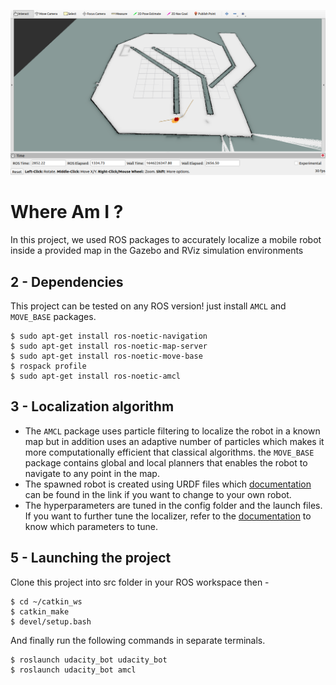 
[image_0]: ./misc/output1.PNG
![alt text][image_0] 

# Where Am I ? 

In this project, we used ROS packages to accurately localize a mobile robot inside a provided map in the Gazebo and RViz simulation environments


## 2 - Dependencies

This project can be tested on any ROS version! just install `AMCL` and `MOVE_BASE` packages.
```
$ sudo apt-get install ros-noetic-navigation
$ sudo apt-get install ros-noetic-map-server
$ sudo apt-get install ros-noetic-move-base
$ rospack profile
$ sudo apt-get install ros-noetic-amcl
```
## 3 - Localization algorithm

* The `AMCL` package uses particle filtering to localize the robot in a known map but in addition uses an adaptive number of particles which makes it more computationally efficient that classical algorithms.
the `MOVE_BASE` package contains global and local planners that enables the robot to navigate to any point in the map. 
* The spawned robot is created using URDF files which [documentation](http://wiki.ros.org/urdf) can be found in the link if you want to change to your own robot.
* The hyperparameters are tuned in the config folder and the launch files. 
If you want to further tune the localizer, refer to the [documentation](http://wiki.ros.org/move_base) to know which parameters to tune.


## 5 - Launching the project 

Clone this project into src folder in your ROS workspace then -

```
$ cd ~/catkin_ws
$ catkin_make 
$ devel/setup.bash
```
And finally run the following commands in separate terminals.

```
$ roslaunch udacity_bot udacity_bot
$ roslaunch udacity_bot amcl
```